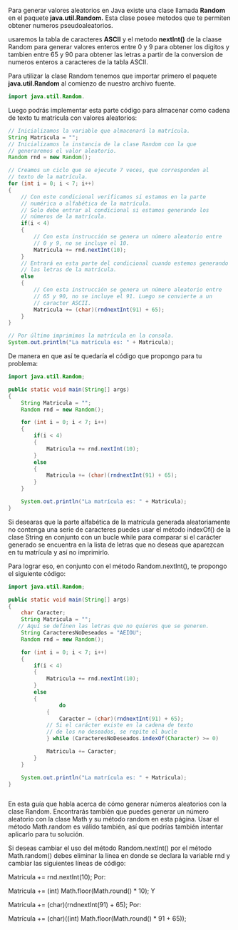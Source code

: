 Para generar valores aleatorios en Java existe una clase llamada
**Random** en el paquete **java.util.Random.** Esta clase posee
metodos que te permiten obtener numeros pseudoaleatorios.

usaremos la tabla de caracteres **ASCII** y el metodo **nextInt()** de la claase Random para generar valores enteros
entre 0 y 9 para obtener los digitos y tambien entre 65 y 90 para obtener las letras a partir de la conversion de numeros
enteros a caracteres de la tabla ASCII.

Para utilizar la clase Random tenemos que importar primero
el paquete **java.util.Random** al comienzo de nuestro archivo
fuente.

`````` java
import java.util.Random.

``````



Luego podrás implementar esta parte código para almacenar como cadena de texto tu matrícula con valores aleatorios:

`````` java
// Inicializamos la variable que almacenará la matrícula.
String Matricula = "";
// Inicializamos la instancia de la clase Random con la que
// generaremos el valor aleatorio.
Random rnd = new Random();

// Creamos un ciclo que se ejecute 7 veces, que corresponden al
// texto de la matrícula.
for (int i = 0; i < 7; i++)
{
    // Con este condicional verificamos si estamos en la parte
    // numérica o alfabética de la matrícula.
    // Solo debe entrar al condicional si estamos generando los
    // números de la matrícula.
    if(i < 4)
    {
        // Con esta instrucción se genera un número aleatorio entre
        // 0 y 9, no se incluye el 10.
        Matricula += rnd.nextInt(10);
    }
    // Entrará en esta parte del condicional cuando estemos generando
    // las letras de la matrícula.
    else
    {
        // Con esta instrucción se genera un número aleatorio entre
        // 65 y 90, no se incluye el 91. Luego se convierte a un 
        // caracter ASCII.
        Matricula += (char)(rndnextInt(91) + 65);
    }
}

// Por último imprimimos la matrícula en la consola.
System.out.println("La matrícula es: " + Matricula);

``````


De manera en que así te quedaría el código que propongo para tu problema:


``````java
import java.util.Random;

public static void main(String[] args) 
{
    String Matricula = "";
    Random rnd = new Random();

    for (int i = 0; i < 7; i++)
    {
        if(i < 4)
        {
            Matricula += rnd.nextInt(10);
        }
        else
        {
            Matricula += (char)(rndnextInt(91) + 65);
        }
    }

    System.out.println("La matrícula es: " + Matricula);
}


``````

Si desearas que la parte alfabética de la matrícula generada aleatoriamente no contenga una serie de caracteres puedes usar el método indexOf() de la clase String en conjunto con un bucle while para comparar si el carácter generado se encuentra en la lista de letras que no deseas que aparezcan en tu matrícula y así no imprimirlo.

Para lograr eso, en conjunto con el método Random.nextInt(), te propongo el siguiente código:

``````java
import java.util.Random;

public static void main(String[] args) 
{
    char Caracter;
    String Matricula = "";
   // Aquí se definen las letras que no quieres que se generen.
    String CaracteresNoDeseados = "AEIOU";
    Random rnd = new Random();

    for (int i = 0; i < 7; i++)
    {
        if(i < 4)
        {
            Matricula += rnd.nextInt(10);
        }
        else
        {
                do 
            {
                Caracter = (char)(rndnextInt(91) + 65);
            // Si el carácter existe en la cadena de texto 
            // de los no deseados, se repite el bucle
            } while (CaracteresNoDeseados.indexOf(Character) >= 0)

            Matricula += Caracter;
        }
    }

    System.out.println("La matrícula es: " + Matricula);
}



``````


En esta guía que habla acerca de cómo generar números aleatorios con la clase Random. Encontrarás también que puedes generar un número aleatorio con la clase Math y su método random en esta página. Usar el método Math.random es válido también, así que podrías también intentar aplicarlo para tu solución.

Si deseas cambiar el uso del método Random.nextInt() por el método Math.random() debes eliminar la línea en donde se declara la variable rnd y cambiar las siguientes líneas de código:

Matricula += rnd.nextInt(10);
Por:

Matricula += (int) Math.floor(Math.round() * 10);
Y

Matricula += (char)(rndnextInt(91) + 65);
Por:

Matrícula += (char)((int) Math.floor(Math.round() * 91 + 65));